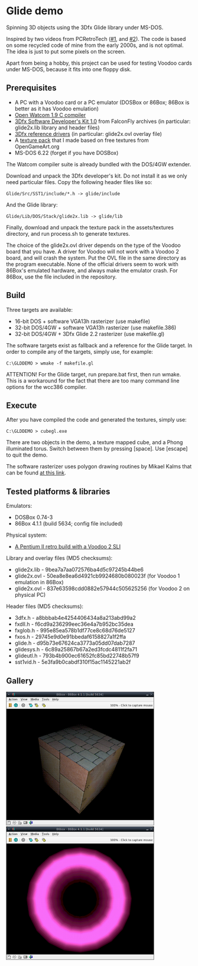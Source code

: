 # Glide demo

Spinning 3D objects using the 3Dfx Glide library under MS-DOS. 

Inspired by two videos from PCRetroTech ([#1](https://www.youtube.com/watch?v=jjbqfmbs6Q8), 
and [#2](https://www.youtube.com/watch?v=i47tSCI0L2w)). The code is based 
on some recycled code of mine from the early 2000s, and is not optimal. The 
idea is just to put some pixels on the screen.

Apart from being a hobby, this project can be used for testing Voodoo cards 
under MS-DOS, because it fits into one floppy disk.

## Prerequisites

* A PC with a Voodoo card or a PC emulator (DOSBox or 86Box; 86Box is better as it has Voodoo emulation)
* [Open Watcom 1.9 C compiler](https://github.com/open-watcom/open-watcom-1.9/releases/download/ow1.9/open-watcom-c-dos-1.9.exe)
* [3Dfx Software Developer's Kit 1.0](http://falconfly.3dfx.pl/downloads/3dfx_Software_Developer_Kit_v10.rar) from FalconFly archives (in particular: glide2x.lib library and header files)
* [3Dfx reference drivers](https://www.vogonsdrivers.com/index.php?catid=12) (in particular: glide2x.ovl overlay file)
* A [texture pack](https://drive.google.com/file/d/1e9myBNpWHDAlyTtKmfqpKNdgcAeiuVQ_/view?usp=share_link) that I made based on free textures from OpenGameArt.org
* MS-DOS 6.22 (forget if you have DOSBox)

The Watcom compiler suite is already bundled with the DOS/4GW extender.

Download and unpack the 3Dfx developer's kit. Do not install it as we only 
need particular files. Copy the following header files like so:

    Glide/Src/SST1/include/*.h -> glide/include

And the Glide library:

    Glide/Lib/DOS/Stack/glide2x.lib -> glide/lib

Finally, download and unpack the texture pack in the assets/textures directory, 
and run process.sh to generate textures.

The choice of the glide2x.ovl driver depends on the type of the Voodoo board
that you have. A driver for Voodoo will not work with a Voodoo 2 board, and 
will crash the system. Put the OVL file in the same directory as the program 
executable. None of the official drivers seem to work with 86Box's emulated 
hardware, and always make the emulator crash. For 86Box, use the file included 
in the repository.

## Build

Three targets are available:

* 16-bit DOS + software VGA13h rasterizer (use makefile)
* 32-bit DOS/4GW + software VGA13h rasterizer (use makefile.386)
* 32-bit DOS/4GW + 3Dfx Glide 2.2 rasterizer (use makefile.gl)

The software targets exist as fallback and a reference for the Glide target. 
In order to compile any of the targets, simply use, for example:

    C:\GLDDEMO > wmake -f makefile.gl

ATTENTION! For the Glide target, run prepare.bat first, then run wmake. This 
is a workaround for the fact that there are too many command line options for 
the wcc386 compiler.

## Execute

After you have compiled the code and generated the textures, simply use:

    C:\GLDDEMO > cubegl.exe

There are two objects in the demo, a texture mapped cube, and a Phong 
illuminated torus. Switch between them by pressing [space]. Use [escape] to 
quit the demo. 

The software rasterizer uses polygon drawing routines by Mikael Kalms that 
can be found [at this link](https://www.lysator.liu.se/~mikaelk/doc/perspectivetexture).

## Tested platforms & libraries

Emulators:
* DOSBox 0.74-3
* 86Box 4.1.1 (build 5634; config file included)

Physical system:
* [A Pentium II retro build with a Voodoo 2 SLI](https://www.vogons.org/viewtopic.php?p=1244505#p1244505)

Library and overlay files (MD5 checksums):
* glide2x.lib - 9bea7a7aa072576ba4d5c97245b44be6
* glide2x.ovl - 50ea8e8ea6d4921cb9924680b080023f (for Voodoo 1 emulation in 86Box)
* glide2x.ovl - 837e63598cdd0882e57944c505625256 (for Voodoo 2 on physical PC)

Header files (MD5 checksums):
* 3dfx.h - a8bbbab4e4254406434a8a213abd99a2  
* fxdll.h - f6cd9a236299eec36e4a7b952bc35dea
* fxglob.h - 995e85ea578b1df77ce8c68d76de5127
* fxos.h - 29745e9d0e91bbedaf6158827a1f2ffa
* glide.h - d95b73e67624ca3773a05dd07dab7287
* glidesys.h - 6c89a25867b67a2ed3fcdc4811f2fa71
* glideutl.h - 793b4b900ec61652fc85bd22748b57f9
* sst1vid.h - 5e3fa9b0cabdf310f15ac1145221ab2f

## Gallery

<img src="./gallery/cube.png" alt="Cube image" width="400" />

<img src="./gallery/torus.png" alt="Torus image" width="400" />
